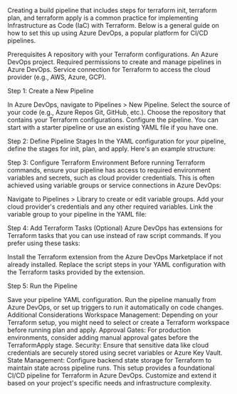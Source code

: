 Creating a build pipeline that includes steps for terraform init, terraform plan, and terraform apply is a common practice for implementing Infrastructure as Code (IaC) with Terraform. Below is a general guide on how to set this up using Azure DevOps, a popular platform for CI/CD pipelines.

Prerequisites
A repository with your Terraform configurations.
An Azure DevOps project.
Required permissions to create and manage pipelines in Azure DevOps.
Service connection for Terraform to access the cloud provider (e.g., AWS, Azure, GCP).




Step 1: Create a New Pipeline

In Azure DevOps, navigate to Pipelines > New Pipeline.
Select the source of your code (e.g., Azure Repos Git, GitHub, etc.).
Choose the repository that contains your Terraform configurations.
Configure the pipeline. You can start with a starter pipeline or use an existing YAML file if you have one.




Step 2: Define Pipeline Stages
In the YAML configuration for your pipeline, define the stages for init, plan, and apply. Here's an example structure:



Step 3: Configure Terraform Environment
Before running Terraform commands, ensure your pipeline has access to required environment variables and secrets, such as cloud provider credentials. This is often achieved using variable groups or service connections in Azure DevOps:

Navigate to Pipelines > Library to create or edit variable groups.
Add your cloud provider's credentials and any other required variables.
Link the variable group to your pipeline in the YAML file:




Step 4: Add Terraform Tasks (Optional)
Azure DevOps has extensions for Terraform tasks that you can use instead of raw script commands. If you prefer using these tasks:

Install the Terraform extension from the Azure DevOps Marketplace if not already installed.
Replace the script steps in your YAML configuration with the Terraform tasks provided by the extension.



Step 5: Run the Pipeline

Save your pipeline YAML configuration.
Run the pipeline manually from Azure DevOps, or set up triggers to run it automatically on code changes.
Additional Considerations
Workspace Management: Depending on your Terraform setup, you might need to select or create a Terraform workspace before running plan and apply.
Approval Gates: For production environments, consider adding manual approval gates before the TerraformApply stage.
Security: Ensure that sensitive data like cloud credentials are securely stored using secret variables or Azure Key Vault.
State Management: Configure backend state storage for Terraform to maintain state across pipeline runs.
This setup provides a foundational CI/CD pipeline for Terraform in Azure DevOps. Customize and extend it based on your project's specific needs and infrastructure complexity.
